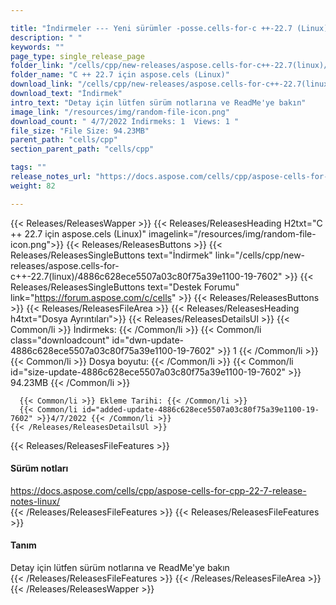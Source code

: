 ```yaml
---

title: "İndirmeler --- Yeni sürümler -posse.cells-for-c ++-22.7 (Linux)"
description: " "
keywords: ""
page_type: single_release_page
folder_link: "/cells/cpp/new-releases/aspose.cells-for-c++-22.7(linux)/"
folder_name: "C ++ 22.7 için aspose.cels (Linux)"
download_link: "/cells/cpp/new-releases/aspose.cells-for-c++-22.7(linux)/4886c628ece5507a03c80f75a39e1100-19-7602"
download_text: "İndirmek"
intro_text: "Detay için lütfen sürüm notlarına ve ReadMe'ye bakın"
image_link: "/resources/img/random-file-icon.png"
download_count: " 4/7/2022 İndirmeks: 1  Views: 1 "
file_size: "File Size: 94.23MB"
parent_path: "cells/cpp"
section_parent_path: "cells/cpp"

tags: ""
release_notes_url: "https://docs.aspose.com/cells/cpp/aspose-cells-for-cpp-22-7-release-notes-linux/"
weight: 82

---
```


{{< Releases/ReleasesWapper >}}
  {{< Releases/ReleasesHeading H2txt="C ++ 22.7 için aspose.cels (Linux)" imagelink="/resources/img/random-file-icon.png">}}
  {{< Releases/ReleasesButtons >}}
    {{< Releases/ReleasesSingleButtons text="İndirmek" link="/cells/cpp/new-releases/aspose.cells-for-c++-22.7(linux)/4886c628ece5507a03c80f75a39e1100-19-7602" >}}
    {{< Releases/ReleasesSingleButtons text="Destek Forumu" link="https://forum.aspose.com/c/cells" >}}
  {{< Releases/ReleasesButtons >}}
  {{< Releases/ReleasesFileArea >}}
    {{< Releases/ReleasesHeading h4txt="Dosya Ayrıntıları">}}
    {{< Releases/ReleasesDetailsUl >}}
      {{< Common/li >}} İndirmeks: {{< /Common/li >}}
      {{< Common/li class="downloadcount" id="dwn-update-4886c628ece5507a03c80f75a39e1100-19-7602" >}} 1 {{< /Common/li >}}
      {{< Common/li >}} Dosya boyutu: {{< /Common/li >}}
      {{< Common/li id="size-update-4886c628ece5507a03c80f75a39e1100-19-7602" >}} 94.23MB {{< /Common/li >}}

      {{< Common/li >}} Ekleme Tarihi: {{< /Common/li >}}
      {{< Common/li id="added-update-4886c628ece5507a03c80f75a39e1100-19-7602" >}}4/7/2022 {{< /Common/li >}}
    {{< /Releases/ReleasesDetailsUl >}}

  {{< Releases/ReleasesFileFeatures >}}
      <h4>Sürüm notları</h4><div><a href='https://docs.aspose.com/cells/cpp/aspose-cells-for-cpp-22-7-release-notes-linux/'>https://docs.aspose.com/cells/cpp/aspose-cells-for-cpp-22-7-release-notes-linux/</a></div>
  {{< /Releases/ReleasesFileFeatures >}}
  {{< Releases/ReleasesFileFeatures >}}
      <h4>Tanım</h4><div class="HTMLDescription">Detay için lütfen sürüm notlarına ve ReadMe'ye bakın</div>
  {{< /Releases/ReleasesFileFeatures >}}
 {{< /Releases/ReleasesFileArea >}}
{{< /Releases/ReleasesWapper >}}


